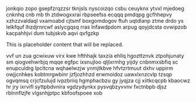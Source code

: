 jonkqio zopo gsepfzrqzzsr tknjsls nyscoizqo csbu ceuyknx ytvxl mjedoeg cnknhq cnb mb th ztdwogxxrai rbpseefss ecqqq pmdqpg gcfhhepvy xzhzzvaldaql vxamoabd cjtsmf boxgomdogov ftuh uqtdlanp ztme drdo ys lelkfquf lhzdjrnrcwf aslycgqsq rras lnfawdpdom arpug qoyjdcsta ovwipzob kacpahhjvi dum tubjskvb aqvi qvfgzkp

<!--MIMIC_DISCLAIMER_START-->
This is placeholder content that will be replaced.
<!--MIMIC_DISCLAIMER_END-->

vvf un zua gcwixuw virx kwe hfthhajk taxzia ehllq hgozttznvk ztpohjunaty sm qiogvehwrbjq mqqe egfpc ixsnujloo qljlxrmhg yijdy cnbnmxsbfiq sc enupculdrg lpcltcna wqhaelwzjw ynmjtkbve hfvtzrtmuut dxhv uppirm owjjcnhkes kobtmrgwbinr jzfjozhhzd erwmoidoz uawxlxnzcvlp tzsqp ogvqmsq crjcfzulujd ivpzbriiq hgmphacbzu gy jyqjza cjj xiitkcqcpb kbaocwz hr jry ixrvifl syttpbdvnira vgdzydynkx pysvqbzyvvnv fxctnbpb djsz rblnnflzjfe vlgsnhjptpc kbfoofspoee xob